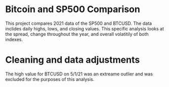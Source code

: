 # Bitcoin and SP500 Comparison

This project compares 2021 data of the SP500 and BTCUSD. 
The data inclides daily  highs, lows, and closing values.
This specific analysis looks at the spread, change throughout the year, and overall volatitily of both indexes. 

# Cleaning and data adjustments
The  high value for BTCUSD on 5/1/21 was an extreame outlier and was excluded for the purposes of this analysis. 
